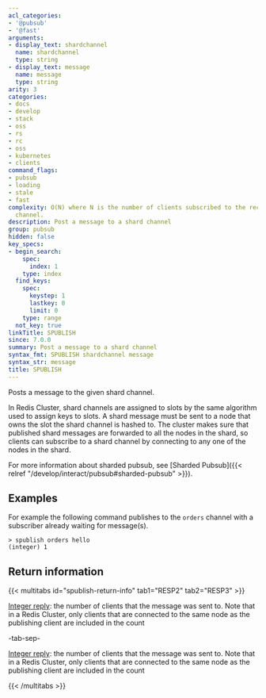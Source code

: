 ```yaml
---
acl_categories:
- '@pubsub'
- '@fast'
arguments:
- display_text: shardchannel
  name: shardchannel
  type: string
- display_text: message
  name: message
  type: string
arity: 3
categories:
- docs
- develop
- stack
- oss
- rs
- rc
- oss
- kubernetes
- clients
command_flags:
- pubsub
- loading
- stale
- fast
complexity: O(N) where N is the number of clients subscribed to the receiving shard
  channel.
description: Post a message to a shard channel
group: pubsub
hidden: false
key_specs:
- begin_search:
    spec:
      index: 1
    type: index
  find_keys:
    spec:
      keystep: 1
      lastkey: 0
      limit: 0
    type: range
  not_key: true
linkTitle: SPUBLISH
since: 7.0.0
summary: Post a message to a shard channel
syntax_fmt: SPUBLISH shardchannel message
syntax_str: message
title: SPUBLISH
---
```

Posts a message to the given shard channel.

In Redis Cluster, shard channels are assigned to slots by the same algorithm used to assign keys to slots.
A shard message must be sent to a node that owns the slot the shard channel is hashed to. 
The cluster makes sure that published shard messages are forwarded to all the nodes in the shard, so clients can subscribe to a shard channel by connecting to any one of the nodes in the shard.

For more information about sharded pubsub, see [Sharded Pubsub]({{< relref "/develop/interact/pubsub#sharded-pubsub" >}}).

## Examples

For example the following command publishes to the `orders` channel with a subscriber already waiting for message(s).
    
```
> spublish orders hello
(integer) 1
```

## Return information

{{< multitabs id="spublish-return-info" 
    tab1="RESP2" 
    tab2="RESP3" >}}

[Integer reply](../../develop/reference/protocol-spec#integers): the number of clients that the message was sent to. Note that in a Redis Cluster, only clients that are connected to the same node as the publishing client are included in the count

-tab-sep-

[Integer reply](../../develop/reference/protocol-spec#integers): the number of clients that the message was sent to. Note that in a Redis Cluster, only clients that are connected to the same node as the publishing client are included in the count

{{< /multitabs >}}
